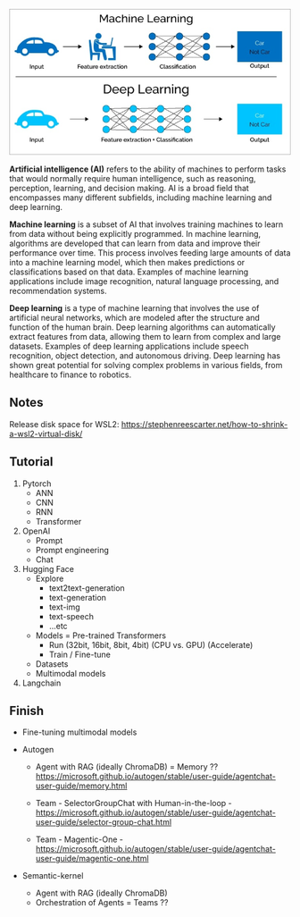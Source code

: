 ![ml-dl](./assets/ml-vs-dl.jpg)

**Artificial intelligence (AI)** refers to the ability of machines to perform tasks that would normally require human intelligence, such as reasoning, perception, learning, and decision making. AI is a broad field that encompasses many different subfields, including machine learning and deep learning.

**Machine learning** is a subset of AI that involves training machines to learn from data without being explicitly programmed. In machine learning, algorithms are developed that can learn from data and improve their performance over time. This process involves feeding large amounts of data into a machine learning model, which then makes predictions or classifications based on that data. Examples of machine learning applications include image recognition, natural language processing, and recommendation systems.

**Deep learning** is a type of machine learning that involves the use of artificial neural networks, which are modeled after the structure and function of the human brain. Deep learning algorithms can automatically extract features from data, allowing them to learn from complex and large datasets. Examples of deep learning applications include speech recognition, object detection, and autonomous driving. Deep learning has shown great potential for solving complex problems in various fields, from healthcare to finance to robotics.

## Notes

Release disk space for WSL2: https://stephenreescarter.net/how-to-shrink-a-wsl2-virtual-disk/

## Tutorial

1. Pytorch
   - ANN
   - CNN
   - RNN
   - Transformer
2. OpenAI
   - Prompt
   - Prompt engineering
   - Chat
3. Hugging Face
   - Explore
     - text2text-generation
     - text-generation
     - text-img
     - text-speech
     - ...etc
   - Models = Pre-trained Transformers
     - Run (32bit, 16bit, 8bit, 4bit) (CPU vs. GPU) (Accelerate)
     - Train / Fine-tune
   - Datasets
   - Multimodal models
4. Langchain

## Finish

- Fine-tuning multimodal models

- Autogen

  - Agent with RAG (ideally ChromaDB) = Memory ?? https://microsoft.github.io/autogen/stable/user-guide/agentchat-user-guide/memory.html

  - Team - SelectorGroupChat with Human-in-the-loop - https://microsoft.github.io/autogen/stable/user-guide/agentchat-user-guide/selector-group-chat.html

  - Team - Magentic-One - https://microsoft.github.io/autogen/stable/user-guide/agentchat-user-guide/magentic-one.html

- Semantic-kernel

  - Agent with RAG (ideally ChromaDB)
  - Orchestration of Agents = Teams ??

